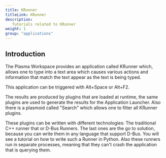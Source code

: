 ```yaml
---
title: KRunner
titleLink: KRunner
description:
   Tutorials related to KRunner
weight: 1
group: "applications"
---
```


## Introduction

The Plasma Workspace provides an application called KRunner which, allows one to type
into a text area which causes various actions and information that match the
text appear as the text is being typed.

This application can be triggered with Alt+Space or Alt+F2.

The results are produced by plugins that are loaded at runtime, the same plugins are
used to generate the results for the Application Launcher. Also there is a plasmoid called
"Search" which allows one to filter all KRunner plugins.

These plugins can be written with different technologies: The traditional C++ runner that or D-Bus Runners.
The last ones are the go to solution, because you can write them in any language that support D-Bus. You will see
a tutorial on how to write such a Runner in Python. Also these runners run in separate processes, meaning that they
can't crash the application that is querying them.
